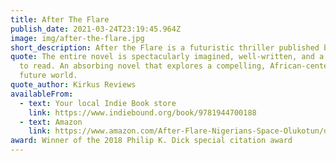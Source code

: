 ```yaml
---
title: After The Flare
publish_date: 2021-03-24T23:19:45.964Z
image: img/after-the-flare.jpg
short_description: After the Flare is a futuristic thriller published by Unnamed Press.
quote: The entire novel is spectacularly imagined, well-written, and a pleasure
  to read. An absorbing novel that explores a compelling, African-centered
  future world.
quote_author: Kirkus Reviews
availableFrom:
  - text: Your local Indie Book store
    link: https://www.indiebound.org/book/9781944700188
  - text: Amazon
    link: https://www.amazon.com/After-Flare-Nigerians-Space-Olukotun/dp/1944700188/ref=sr_1_1?s=books&ie=UTF8&qid=1483902091&sr=1-1&keywords=%22after+the+flare%22+olukotun
award: Winner of the 2018 Philip K. Dick special citation award
---
```

